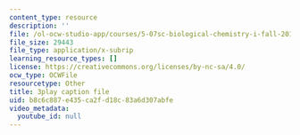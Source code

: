 ```yaml
---
content_type: resource
description: ''
file: /ol-ocw-studio-app/courses/5-07sc-biological-chemistry-i-fall-2013/b8c6c887e435ca2fd18c83a6d307abfe_4BwB43Smu7o.srt
file_size: 29443
file_type: application/x-subrip
learning_resource_types: []
license: https://creativecommons.org/licenses/by-nc-sa/4.0/
ocw_type: OCWFile
resourcetype: Other
title: 3play caption file
uid: b8c6c887-e435-ca2f-d18c-83a6d307abfe
video_metadata:
  youtube_id: null
---
```

